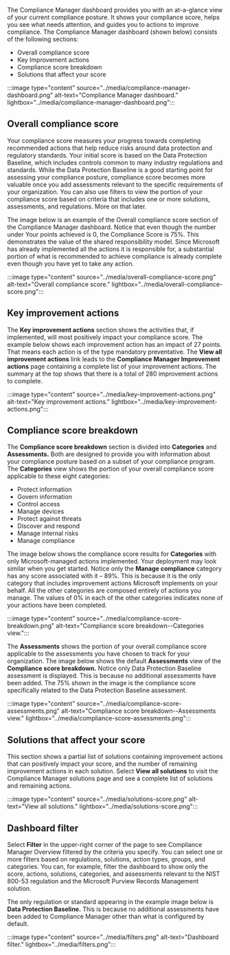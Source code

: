 The Compliance Manager dashboard provides you with an at-a-glance view of your current compliance posture. It shows your compliance score, helps you see what needs attention, and guides you to actions to improve compliance. The Compliance Manager dashboard (shown below) consists of the following sections:

- Overall compliance score
- Key Improvement actions
- Compliance score breakdown
- Solutions that affect your score

:::image type="content" source="../media/compliance-manager-dashboard.png" alt-text="Compliance Manager dashboard." lightbox="../media/compliance-manager-dashboard.png":::

## Overall compliance score

Your compliance score measures your progress towards completing recommended actions that help reduce risks around data protection and regulatory standards. Your initial score is based on the Data Protection Baseline, which includes controls common to many industry regulations and standards. While the Data Protection Baseline is a good starting point for assessing your compliance posture, compliance score becomes more valuable once you add assessments relevant to the specific requirements of your organization.   You can also use filters to view the portion of your compliance score based on criteria that includes one or more solutions, assessments, and regulations. More on that later.

The image below is an example of the Overall compliance score section of the Compliance Manager dashboard. Notice that even though the number under Your points achieved is 0, the Compliance Score is 75%. This demonstrates the value of the shared responsibility model. Since Microsoft has already implemented all the actions it is responsible for, a substantial portion of what is recommended to achieve compliance is already complete even though you have yet to take any action.

  :::image type="content" source="../media/overall-compliance-score.png" alt-text="Overall compliance score." lightbox="../media/overall-compliance-score.png":::

## Key improvement actions

The **Key improvement actions** section shows the activities that, if implemented, will most positively impact your compliance score. The example below shows each improvement action has an impact of 27 points. That means each action is of the type mandatory preventative. The **View all improvement actions** link leads to the **Compliance Manager Improvement actions** page containing a complete list of your improvement actions. The summary at the top shows that there is a total of 280 improvement actions to complete.

  :::image type="content" source="../media/key-improvement-actions.png" alt-text="Key improvement actions." lightbox="../media/key-improvement-actions.png":::

## Compliance score breakdown

The **Compliance score breakdown** section is divided into **Categories** and **Assessments.** Both are designed to provide you with information about your compliance posture based on a subset of your compliance program.
The **Categories** view shows the portion of your overall compliance score applicable to these eight categories:

- Protect information
- Govern information
- Control access
- Manage devices
- Protect against threats
- Discover and respond
- Manage internal risks
- Manage compliance

The image below shows the compliance score results for **Categories** with only Microsoft-managed actions implemented. Your deployment may look similar when you get started. Notice only the **Manage compliance** category has any score associated with it – 89%. This is because it is the only category that includes improvement actions Microsoft implements on your behalf. All the other categories are composed entirely of actions you manage. The values of 0% in each of the other categories indicates none of your actions have been completed.

  :::image type="content" source="../media/compliance-score-breakdown.png" alt-text="Compliance score breakdown--Categories view.":::

The **Assessments** shows the portion of your overall compliance score applicable to the assessments you have chosen to track for your organization. The image below shows the default **Assessments** view of the **Compliance score breakdown.** Notice only Data Protection Baseline assessment is displayed. This is because no additional assessments have been added. The 75% shown in the image is the compliance score specifically related to the Data Protection Baseline assessment.

  :::image type="content" source="../media/compliance-score-assessments.png" alt-text="Compliance score breakdown--Assessments view." lightbox="../media/compliance-score-assessments.png":::

## Solutions that affect your score

This section shows a partial list of solutions containing improvement actions that can positively impact your score, and the number of remaining improvement actions in each solution. Select **View all solutions** to visit the Compliance Manager solutions page and see a complete list of solutions and remaining actions.

  :::image type="content" source="../media/solutions-score.png" alt-text="View all solutions." lightbox="../media/solutions-score.png":::

## Dashboard filter

Select **Filter** in the upper-right corner of the page to see Compliance Manager Overview filtered by the criteria you specify. You can select one or more filters based on regulations, solutions, action types, groups, and categories. You can, for example, filter the dashboard to show only the score, actions, solutions, categories, and assessments relevant to the NIST 800-53 regulation and the Microsoft Purview Records Management solution.

The only regulation or standard appearing in the example image below is **Data Protection Baseline.** This is because no additional assessments have been added to Compliance Manager other than what is configured by default.

  :::image type="content" source="../media/filters.png" alt-text="Dashboard filter." lightbox="../media/filters.png":::
